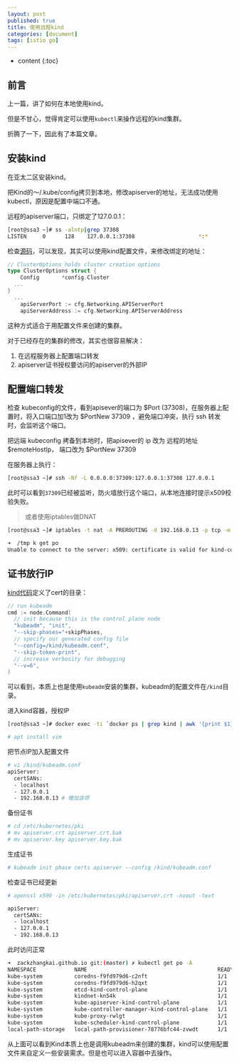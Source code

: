 ```yaml
---
layout: post
published: true
title: 使用远程kind
categories: [document]
tags: [istio go]
---
```

* content
{:toc}

## 前言

上一篇，讲了如何在本地使用kind。

但是不甘心，觉得肯定可以使用`kubectl`来操作远程的kind集群。

折腾了一下，因此有了本篇文章。

## 安装kind

在亚太二区安装kind。

把Kind的～/.kube/config拷贝到本地，修改apiserver的地址，无法成功使用kubectl，原因是配置中端口不通。

远程的apiserver端口，只绑定了127.0.0.1：

```bash
[root@ssa3 ~]# ss -alntp|grep 37308
LISTEN     0      128    127.0.0.1:37308                    *:*                   users:(("docker-proxy",pid=18813,fd=4))
```

检查[源码](https://github.com/kubernetes-sigs/kind/blob/c1d70bc97c8a7af35f1ef6d7b8e81294ed0518ad/pkg/cluster/internal/providers/docker/provision.go#L58)，可以发现，其实可以使用kind配置文件，来修改绑定的地址：

```go
// ClusterOptions holds cluster creation options
type ClusterOptions struct {
	Config       *config.Cluster
  ...
}
  ...
	apiServerPort := cfg.Networking.APIServerPort
	apiServerAddress := cfg.Networking.APIServerAddress
```

这种方式适合于用配置文件来创建的集群。

对于已经存在的集群的修改，其实也很容易解决：

1. 在远程服务器上配置端口转发  
2. apiserver证书授权要访问的apiserver的外部IP

## 配置端口转发

检查 kubeconfig的文件，看到apisever的端口为 $Port (37308)，在服务器上配置时，将入口端口加1改为 $PortNew 37309 ，避免端口冲突，执行 ssh 转发时，会监听这个端口。

把远端 kubeconfig 拷备到本地时，把apisever的 ip 改为 远程的地址 $remoteHostIp， 端口改为 $PortNew 37309

在服务器上执行：

```bash
[root@ssa3 ~]# ssh -Nf -L 0.0.0.0:37309:127.0.0.1:37308 127.0.0.1
```

此时可以看到`37309`已经被监听，防火墙放行这个端口，从本地连接时提示x509校验失败。

>或者使用iptables做DNAT
```bash
[root@ssa3 ~]# iptables -t nat -A PREROUTING -d 192.168.0.13 -p tcp -m tcp --dport 37309 -j DNAT --to-destination 172.18.0.2:6443
```

```bash
➜  /tmp k get po
Unable to connect to the server: x509: certificate is valid for kind-control-plane, kubernetes, kubernetes.default, kubernetes.default.svc, kubernetes.default.svc.cluster.local, localhost, not ssa3
```

## 证书放行IP

[kind代码](https://github.com/kubernetes-sigs/kind/blob/abf42e21f9f13f5193e53d8577c4ea45e8f89c9d/pkg/cluster/internal/create/actions/kubeadminit/init.go#L75)定义了cert的目录：

```go
// run kubeadm
cmd := node.Command(
  // init because this is the control plane node
  "kubeadm", "init",
  "--skip-phases="+skipPhases,
  // specify our generated config file
  "--config=/kind/kubeadm.conf",
  "--skip-token-print",
  // increase verbosity for debugging
  "--v=6",
)
```

可以看到，本质上也是使用`kubeadm`安装的集群，kubeadm的配置文件在`/kind`目录。

进入kind容器，授权IP

```bash
[root@ssa3 ~]# docker exec -ti `docker ps | grep kind | awk '{print $1}'` sh

# apt install vim 
```

把节点IP加入配置文件

```bash
# vi /kind/kubeadm.conf
apiServer:
  certSANs:
  - localhost
  - 127.0.0.1
  - 192.168.0.13 # 增加该项
```

备份证书

```bash
# cd /etc/kubernetes/pki
# mv apiserver.crt apiserver.crt.bak
# mv apiserver.key apiserver.key.bak
```

生成证书

```bash
# kubeadm init phase certs apiserver --config /kind/kubeadm.conf
```

检查证书已经更新

```bash
# openssl x509 -in /etc/kubernetes/pki/apiserver.crt -noout -text

apiServer:
  certSANs:
  - localhost
  - 127.0.0.1
  - 192.168.0.13
```

此时访问正常

```bash
➜  zackzhangkai.github.io git:(master) ✗ kubectl get po -A
NAMESPACE            NAME                                         READY   STATUS    RESTARTS   AGE
kube-system          coredns-f9fd979d6-c2nft                      1/1     Running   0          5h39m
kube-system          coredns-f9fd979d6-h2qxt                      1/1     Running   0          5h39m
kube-system          etcd-kind-control-plane                      1/1     Running   0          5h39m
kube-system          kindnet-kn54k                                1/1     Running   0          5h39m
kube-system          kube-apiserver-kind-control-plane            1/1     Running   0          5h39m
kube-system          kube-controller-manager-kind-control-plane   1/1     Running   0          5h39m
kube-system          kube-proxy-rwlgt                             1/1     Running   0          5h39m
kube-system          kube-scheduler-kind-control-plane            1/1     Running   0          5h39m
local-path-storage   local-path-provisioner-78776bfc44-zvwdt      1/1     Running   0          5h39m
```

从上面可以看到Kind本质上也是调用kubeadm来创建的集群，kind可以使用配置文件来自定义一些安装需求。但是也可以进入容器中去操作。
